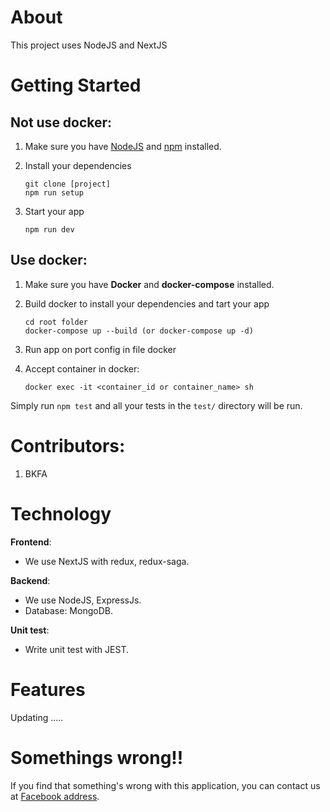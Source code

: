 # About

This project uses NodeJS and NextJS

# Getting Started

## Not use docker:
1. Make sure you have [NodeJS](https://nodejs.org/) and [npm](https://www.npmjs.com/) installed.
2. Install your dependencies

    ```
    git clone [project]
    npm run setup
    ```

3. Start your app

    ```
    npm run dev
    ```
## Use docker:
1. Make sure you have **Docker** and **docker-compose** installed.
2. Build docker to install your dependencies and tart your app

    ```
    cd root folder
    docker-compose up --build (or docker-compose up -d)
    ```
3. Run app on port config in file docker
4. Accept container in docker:

    ```
    docker exec -it <container_id or container_name> sh
    ```

Simply run `npm test` and all your tests in the `test/` directory will be run.

# Contributors:

1. BKFA

# Technology
**Frontend**:

- We use NextJS with redux, redux-saga.

**Backend**:

- We use NodeJS, ExpressJs.
- Database: MongoDB.

**Unit test**:

- Write unit test with JEST.

# Features
Updating .....

# Somethings wrong!!
If you find that something's wrong with this application, you can contact us at [Facebook address](https://www.facebook.com/bkfateam/).
